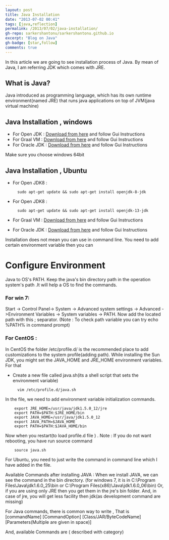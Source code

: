 ```yaml
---
layout: post
title: Java Installation
date: "2013-07-02 00:41"
tags: [java,reflection]
permalink: /2013/07/02/java-installation/
gh-repo: sarkershantonu/sarkershantonu.github.io
excerpt: "Blog on Java"
gh-badge: [star,follow]
comments: true
---
```

In this article we are going to see installation process of Java. By mean of Java, I am referring JDK which comes with JRE. 

## What is Java? 
Java introduced as programming language, which has its own runtime environment(named JRE) that runs java applications on top of JVM(java virtual machine)

## Java Installation , windows
- For Open JDK : [Download from here](https://openjdk.java.net/) and follow Gui Instructions
- For Graal VM : [Download from here](https://github.com/graalvm/graalvm-ce-builds/releases/) and follow Gui Instructions
- For Oracle JDK : [Download from here](https://www.oracle.com/java/technologies/javase/javase-jdk8-downloads.html) and follow Gui Instructions


Make sure you choose windows 64bit

## Java Installation , Ubuntu
- For Open JDK8 : 
        
        sudo apt-get update && sudo apt-get install openjdk-8-jdk
- For Open JDK8 : 
      
        sudo apt-get update && sudo apt-get install openjdk-13-jdk
- For Graal VM : [Download from here](https://github.com/graalvm/graalvm-ce-builds/releases/) and follow Gui Instructions
- For Oracle JDK : [Download from here](https://www.oracle.com/java/technologies/javase/javase-jdk8-downloads.html) and follow Gui Instructions

Installation does not mean you can use in command line. You need to add certain environment variable then you can 
# Configure Environment
Java to OS's PATH. Keep the java's bin directory path in the operation system's path .It will help a OS to find the commands.

### For win 7:  
Start -> Control Panel-> System -> Advanced system settings -> Advanced ->Environment Variables -> System variables -> PATH.
Now add the located path with this ; separator. 
(Note : To check path variable you can try echo %PATH% in command prompt)

### For CentOS :  
In CentOS the folder /etc/profile.d/ is the recommended place to add customizations to the system profile(adding path). While installing the Sun JDK, you might set the JAVA_HOME and JRE_HOME environment variables. For that
- Create a new file called java.sh(its a shell script that sets the environment variable)

        vim /etc/profile.d/java.sh

In the file, we need to add environment variable initialization commands.  

        export JRE_HOME=/usr/java/jdk1.5.0_12/jre
        export PATH=$PATH:$JRE_HOME/bin
        export JAVA_HOME=/usr/java/jdk1.5.0_12
        export JAVA_PATH=$JAVA_HOME
        export PATH=$PATH:$JAVA_HOME/bin

Now when you restart(to load profile.d file ) . 
Note : If you do not want rebooting, you have run source command

        source java.sh

For Ubuntu, you need to just write the command in command line which I have added in the file.

Available Commands after installing JAVA :
When we install JAVA, we can see the command in the bin directory. (for windows 7, it is in C:\Program Files\Java\jdk1.6.0_25\bin or C:\Program Files(x86)\Java\jdk1.6.0_06\bin) Or, if you are using only JRE then you get them in the jre's bin folder. And, in case of jre, you will get less facility then jdk(as development command are missing)

For Java commands, there is common way to write , That is
[commandName] [CommandOption] [Class/JAR/ByteCodeName] [Parameters(Multiple are given in space)]

And, available Commands are ( described with category) 
